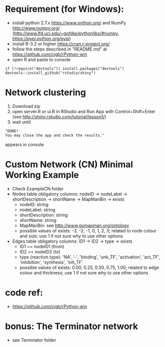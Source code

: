 # Requirement (for Windows):
* install python 2.7.x <https://www.python.org/> and NumPy <http://www.numpy.org/> (<http://www.lfd.uci.edu/~gohlke/pythonlibs/#numpy>, <https://pypi.python.org/pypi>)
* install R-3.2 or higher <https://cran.r-project.org/>
* follow the steps described in "README.md" at https://github.com/cjgb/rPython-win
* open R and paste to console
```{r}
if (!require("devtools")) install.packages("devtools")
devtools::install_github("rstudio/shiny")
```

# Network clustering
1. Download zip
2. open server.R or ui.R in RStudio and Run App with Control+Shift+Enter (see <http://shiny.rstudio.com/tutorial/lesson1/>)
3. wait until 
```{r}
"DONE! 
You may close the app and check the results."
``` 
appears in console


# Custom Network (CN) Minimal Working Example
* Check ExampleCN folder
* Nodes table obligatory columns: nodeID ->  nodeLabel	-> shortDescription	-> shortName	-> MapManBin	-> exists
  + nodeID: string
  + nodeLabel: string
  + shortDescription: string
  + shortName: string
  + MapManBin: see <http://www.gomapman.org/ontology>
  + possible values of exists:	-3,	-2,	-1,	0,	1,	2,	3; related to node colour and size; use 1 if not sure why to use other options
* Edges table obligatory columns: ID1	-> ID2	-> type	-> exists
  + ID1 == nodeID1 (from)
  + ID2 == nodeID2 (to)
  + type (reaction type):	'NA',	'-', 'binding',	'unk_TF',	'activation',	'act_TF',	'inhibition',	'synthesis',	'inh_TF'
  + possible values of exists:	0.00,	0.25,	0.50,	0.75,	1.00; related to edge colour and thickness; use 1 if not sure why to use other options


# code ref:
* https://github.com/cjgb/rPython-win

# bonus: The Terminator network
* see Terminator folder
